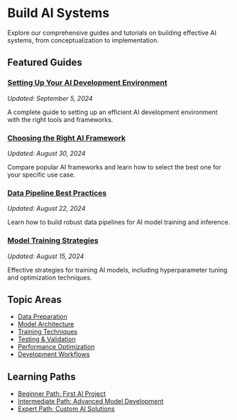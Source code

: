 # Build AI Systems

Explore our comprehensive guides and tutorials on building effective AI systems, from conceptualization to implementation.

## Featured Guides

### [Setting Up Your AI Development Environment](/build/development-environment/)
*Updated: September 5, 2024*

A complete guide to setting up an efficient AI development environment with the right tools and frameworks.

### [Choosing the Right AI Framework](/build/choosing-frameworks/)
*Updated: August 30, 2024*

Compare popular AI frameworks and learn how to select the best one for your specific use case.

### [Data Pipeline Best Practices](/build/data-pipeline-best-practices/)
*Updated: August 22, 2024*

Learn how to build robust data pipelines for AI model training and inference.

### [Model Training Strategies](/build/model-training-strategies/)
*Updated: August 15, 2024*

Effective strategies for training AI models, including hyperparameter tuning and optimization techniques.

## Topic Areas

- [Data Preparation](/build/topic/data-preparation/)
- [Model Architecture](/build/topic/model-architecture/)
- [Training Techniques](/build/topic/training-techniques/)
- [Testing & Validation](/build/topic/testing-validation/)
- [Performance Optimization](/build/topic/performance-optimization/)
- [Development Workflows](/build/topic/development-workflows/)

## Learning Paths

- [Beginner Path: First AI Project](/build/path/beginner/)
- [Intermediate Path: Advanced Model Development](/build/path/intermediate/)
- [Expert Path: Custom AI Solutions](/build/path/expert/) 
